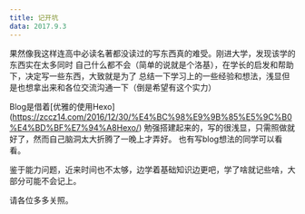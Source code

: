 ```yaml
---
title: 记开坑
data: 2017.9.3
---
```

果然像我这样连高中必读名著都没读过的写东西真的难受。刚进大学，发现该学的东西实在太多同时
自己什么都不会（简单的说就是个洛基），在学长的启发和帮助下，决定写一些东西，大致就是为了
总结一下学习上的一些经验和想法，浅显但是也想拿出来和各位交流沟通一下（倒是希望有这个实力）

Blog是借着[优雅的使用Hexo]
(https://zccz14.com/2016/12/30/%E4%BC%98%E9%9B%85%E5%9C%B0%E4%BD%BF%E7%94%A8Hexo/)
勉强搭建起来的，写的很浅显，只需照做就好了，然而自己脑洞太大折腾了一晚上才弄好。
也有写blog想法的同学可以看看。

鉴于能力问题，近来时间也不太够，边学着基础知识边更吧，学了啥就记些啥，大部分可能不会记上。

请各位多多关照。
